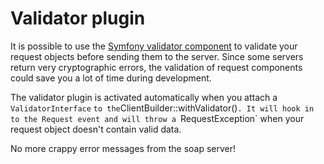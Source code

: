 # Validator plugin

It is possible to use the [Symfony validator component](https://symfony.com/doc/current/components/validator.html)
to validate your request objects before sending them to the server.
Since some servers return very cryptographic errors, 
the validation of request components could save you a lot of time during development.

The validator plugin is activated automatically when you attach a `ValidatorInterface` `
to the `ClientBuilder::withValidator()`.
It will hook in to the Request event and will throw a `RequestException`
when your request object doesn't contain valid data.

No more crappy error messages from the soap server!
